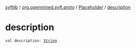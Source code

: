 [syftlib](../../index.md) / [org.openmined.syft.proto](../index.md) / [Placeholder](index.md) / [description](./description.md)

# description

`val description: `[`String`](https://kotlinlang.org/api/latest/jvm/stdlib/kotlin/-string/index.html)